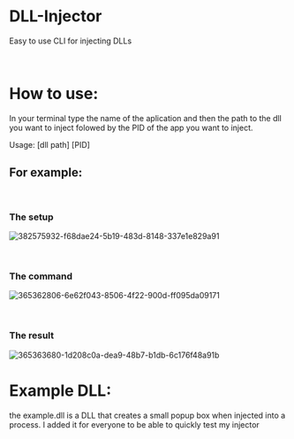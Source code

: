 # DLL-Injector
Easy to use CLI for injecting DLLs

<br>

# How to use:
In your terminal type the name of the aplication and then the path to the dll you want to inject folowed by the PID of the app you want to inject.

Usage: [dll path] [PID]

<h2>For example:</h2>

<br>

<h3>The setup</h3>

![382575932-f68dae24-5b19-483d-8148-337e1e829a91](https://github.com/user-attachments/assets/20815832-b881-4d27-83d3-2f13952c02c8)

<br>

<h3>The command</h3>

![365362806-6e62f043-8506-4f22-900d-ff095da09171](https://github.com/user-attachments/assets/07ac8b20-fafb-4ada-bbfa-6fbc75e74bee)

<br>

<h3>The result</h3>

![365363680-1d208c0a-dea9-48b7-b1db-6c176f48a91b](https://github.com/user-attachments/assets/5408fdfa-4baa-4b60-bde0-35cb840d39fe)

# Example DLL:

the example.dll is a DLL that creates a small popup box when injected into a process. I added it for everyone to be able to quickly test my injector
